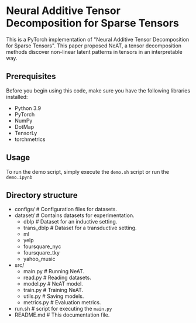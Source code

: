 
# Neural Additive Tensor Decomposition for Sparse Tensors
This is a PyTorch implementation of "Neural Additive Tensor Decomposition for Sparse Tensors".
This paper proposed NeAT, a tensor decomposition methods discover non-linear latent patterns in tensors in an interpretable way.

## Prerequisites
Before you begin using this code, make sure you have the following libraries installed:
- Python 3.9
- PyTorch
- NumPy
- DotMap
- TensorLy
- torchmetrics


## Usage
To run the demo script, simply execute the `demo.sh` script or run the `demo.ipynb`

## Directory structure

- configs/               # Configuration files for datasets.
- dataset/               # Contains datasets for experimentation.
    - dblp               # Dataset for an inductive setting.
    - trans_dblp         # Dataset for a transductive setting. 
    - ml
    - yelp
    - foursquare_nyc
    - foursquare_tky
    - yahoo_music
- src/
  - main.py              # Running NeAT.
  - read.py              # Reading datasets.
  - model.py             # NeAT model.
  - train.py             # Training NeAT.
  - utils.py             # Saving models.
  - metrics.py           # Evaluation metrics.
- run.sh                 # script for executing the `main.py`
- README.md              # This documentation file.
